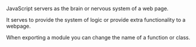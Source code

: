 JavaScript servers as the brain or nervous system of a web page.

It serves to provide the system of logic or provide extra functionality to a webpage.

When exporting a module you can change the name of a function or class.


